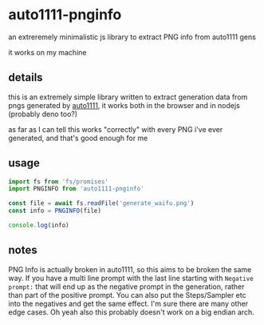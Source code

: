# auto1111-pnginfo
 an extreremely minimalistic js library to extract PNG info from auto1111 gens

 it works on my machine

## details

 this is an extremely simple library written to extract generation data from pngs generated by [auto1111](https://github.com/AUTOMATIC1111/stable-diffusion-webui/), it works both in the browser and in nodejs (probably deno too?)

 as far as I can tell this works "correctly" with every PNG i've ever generated, and that's good enough for me

## usage

```js
import fs from 'fs/promises'
import PNGINFO from 'auto1111-pnginfo'

const file = await fs.readFile('generate_waifu.png')
const info = PNGINFO(file)

console.log(info)
```

## notes

PNG Info is actually broken in auto1111, so this aims to be broken the same way. If you have a multi line prompt with the last line starting with `Negative prompt:` that will end up as the negative prompt in the generation, rather than part of the positive prompt. You can also put the Steps/Sampler etc into the negatives and get the same effect. I'm sure there are many other edge cases. Oh yeah also this probably doesn't work on a big endian arch.
